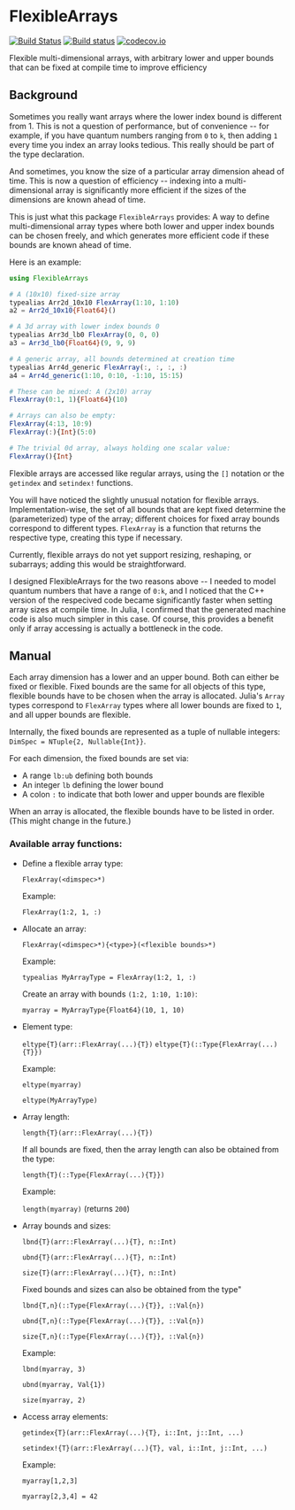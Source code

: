 # FlexibleArrays

[![Build Status](https://travis-ci.org/eschnett/FlexibleArrays.jl.svg?branch=master)](https://travis-ci.org/eschnett/FlexibleArrays.jl)
[![Build status](https://ci.appveyor.com/api/projects/status/2i24ij8n7ong4lxk/branch/master?svg=true)](https://ci.appveyor.com/project/eschnett/flexiblearrays-jl/branch/master)
[![codecov.io](https://codecov.io/github/eschnett/FlexibleArrays.jl/coverage.svg?branch=master)](https://codecov.io/github/eschnett/FlexibleArrays.jl?branch=master)

Flexible multi-dimensional arrays, with arbitrary lower and upper bounds that can be fixed at compile time to improve efficiency

## Background

Sometimes you really want arrays where the lower index bound is different from 1. This is not a question of performance, but of convenience -- for example, if you have quantum numbers ranging from `0` to `k`, then adding `1` every time you index an array looks tedious. This really should be part of the type declaration.

And sometimes, you know the size of a particular array dimension ahead of time. This is now a question of efficiency -- indexing into a multi-dimensional array is significantly more efficient if the sizes of the dimensions are known ahead of time.

This is just what this package `FlexibleArrays` provides: A way to define multi-dimensional array types where both lower and upper index bounds can be chosen freely, and which generates more efficient code if these bounds are known ahead of time.

Here is an example:
```Julia
using FlexibleArrays

# A (10x10) fixed-size array
typealias Arr2d_10x10 FlexArray(1:10, 1:10)
a2 = Arr2d_10x10{Float64}()

# A 3d array with lower index bounds 0
typealias Arr3d_lb0 FlexArray(0, 0, 0)
a3 = Arr3d_lb0{Float64}(9, 9, 9)

# A generic array, all bounds determined at creation time
typealias Arr4d_generic FlexArray(:, :, :, :)
a4 = Arr4d_generic(1:10, 0:10, -1:10, 15:15)

# These can be mixed: A (2x10) array
FlexArray(0:1, 1){Float64}(10)

# Arrays can also be empty:
FlexArray(4:13, 10:9)
FlexArray(:){Int}(5:0)

# The trivial 0d array, always holding one scalar value:
FlexArray(){Int}
```

Flexible arrays are accessed like regular arrays, using the `[]` notation or the `getindex` and `setindex!` functions.

You will have noticed the slightly unusual notation for flexible arrays. Implementation-wise, the set of all bounds that are kept fixed determine the (parameterized) type of the array; different choices for fixed array bounds correspond to different types. `FlexArray` is a function that returns the respective type, creating this type if necessary.

Currently, flexible arrays do not yet support resizing, reshaping, or subarrays; adding this would be straightforward.

I designed FlexibleArrays for the two reasons above -- I needed to model quantum numbers that have a range of `0:k`, and I noticed that the C++ version of the respecived code became significantly faster when setting array sizes at compile time. In Julia, I confirmed that the generated machine code is also much simpler in this case. Of course, this provides a benefit only if array accessing is actually a bottleneck in the code.

## Manual

Each array dimension has a lower and an upper bound. Both can either be fixed or flexible. Fixed bounds are the same for all objects of this type, flexible bounds have to be chosen when the array is allocated. Julia's `Array` types correspond to `FlexArray` types where all lower bounds are fixed to `1`, and all upper bounds are flexible.

Internally, the fixed bounds are represented as a tuple of nullable integers: `DimSpec = NTuple{2, Nullable{Int}}`.

For each dimension, the fixed bounds are set via:
- A range `lb:ub` defining both bounds
- An integer `lb` defining the lower bound
- A colon `:` to indicate that both lower and upper bounds are flexible

When an array is allocated, the flexible bounds have to be listed in order. (This might change in the future.)

### Available array functions:

- Define a flexible array type:

  `FlexArray(<dimspec>*)`

  Example:

  `FlexArray(1:2, 1, :)`

- Allocate an array:

  `FlexArray(<dimspec>*){<type>}(<flexible bounds>*)`

  Example:

  `typealias MyArrayType = FlexArray(1:2, 1, :)`

  Create an array with bounds `(1:2, 1:10, 1:10)`:

  `myarray = MyArrayType{Float64}(10, 1, 10)`

- Element type:

  `eltype{T}(arr::FlexArray(...){T})`
  `eltype{T}(::Type{FlexArray(...){T}})`

  Example:

  `eltype(myarray)`

  `eltype(MyArrayType)`

- Array length:

  `length{T}(arr::FlexArray(...){T})`

  If all bounds are fixed, then the array length can also be obtained from the type:

  `length{T}(::Type{FlexArray(...){T}})`

  Example:

  `length(myarray)` (returns `200`)

- Array bounds and sizes:

  `lbnd{T}(arr::FlexArray(...){T}, n::Int)`

  `ubnd{T}(arr::FlexArray(...){T}, n::Int)`

  `size{T}(arr::FlexArray(...){T}, n::Int)`

  Fixed bounds and sizes can also be obtained from the type"

  `lbnd{T,n}(::Type{FlexArray(...){T}}, ::Val{n})`

  `ubnd{T,n}(::Type{FlexArray(...){T}}, ::Val{n})`

  `size{T,n}(::Type{FlexArray(...){T}}, ::Val{n})`

  Example:

  `lbnd(myarray, 3)`

  `ubnd(myarray, Val{1})`

  `size(myarray, 2)`

- Access array elements:

  `getindex{T}(arr::FlexArray(...){T}, i::Int, j::Int, ...)`

  `setindex!{T}(arr::FlexArray(...){T}, val, i::Int, j::Int, ...)`

  Example:

  `myarray[1,2,3]`

  `myarray[2,3,4] = 42`
